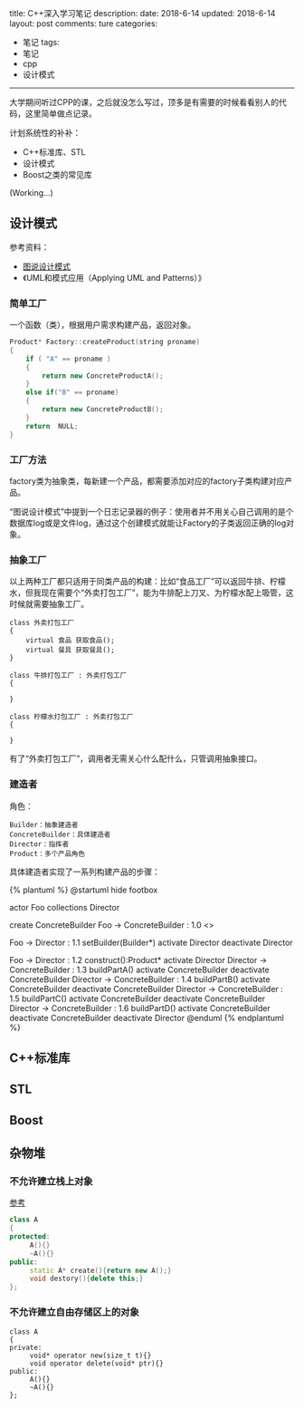 title: C++深入学习笔记
description: 
date: 2018-6-14
updated: 2018-6-14
layout: post
comments: ture
categories:
- 笔记
tags: 
- 笔记
- cpp
- 设计模式
---

大学期间听过CPP的课，之后就没怎么写过，顶多是有需要的时候看看别人的代码，这里简单做点记录。

计划系统性的补补：
* C++标准库、STL
* 设计模式
* Boost之类的常见库

(Working...)

<!--more-->

## 设计模式

参考资料：
* [图说设计模式](http://design-patterns.readthedocs.io/zh_CN/latest/index.html)
* 《UML和模式应用（Applying UML and Patterns）》

### 简单工厂

一个函数（类），根据用户需求构建产品，返回对象。

```c++
Product* Factory::createProduct(string proname)
{
    if ( "A" == proname )
    {
        return new ConcreteProductA();
    }
    else if("B" == proname)
    {
        return new ConcreteProductB();
    }
    return  NULL;
}
```

### 工厂方法

factory类为抽象类，每新建一个产品，都需要添加对应的factory子类构建对应产品。

“图说设计模式”中提到一个日志记录器的例子：使用者并不用关心自己调用的是个数据库log或是文件log，通过这个创建模式就能让Factory的子类返回正确的log对象。

### 抽象工厂

以上两种工厂都只适用于同类产品的构建：比如“食品工厂”可以返回牛排、柠檬水，但我现在需要个“外卖打包工厂”，能为牛排配上刀叉、为柠檬水配上吸管，这时候就需要抽象工厂。

```
class 外卖打包工厂
{
    virtual 食品 获取食品();
    virtual 餐具 获取餐具();
}

class 牛排打包工厂 : 外卖打包工厂
{

}

class 柠檬水打包工厂 : 外卖打包工厂
{

}
```

有了“外卖打包工厂”，调用者无需关心什么配什么，只管调用抽象接口。

### 建造者

角色：

```none
Builder：抽象建造者
ConcreteBuilder：具体建造者
Director：指挥者
Product：多个产品角色
```

具体建造者实现了一系列构建产品的步骤：

{% plantuml %}
@startuml
hide footbox

actor Foo
collections Director

create ConcreteBuilder
Foo -> ConcreteBuilder : 1.0 <<create>>

Foo -> Director : 1.1 setBuilder(Builder*)
activate Director
deactivate Director

Foo -> Director : 1.2 construct():Product*
activate Director
Director -> ConcreteBuilder : 1.3 buildPartA()
activate ConcreteBuilder
deactivate ConcreteBuilder
Director -> ConcreteBuilder : 1.4 buildPartB()
activate ConcreteBuilder
deactivate ConcreteBuilder
Director -> ConcreteBuilder : 1.5 buildPartC()
activate ConcreteBuilder
deactivate ConcreteBuilder
Director -> ConcreteBuilder : 1.6 buildPartD()
activate ConcreteBuilder
deactivate ConcreteBuilder
deactivate Director
@enduml
{% endplantuml %}


## C++标准库

## STL

## Boost

## 杂物堆

### 不允许建立栈上对象

[参考](https://blog.csdn.net/yiyele/article/details/77806071)

```cpp
class A  
{  
protected:  
     A(){}  
     ~A(){}  
public:  
     static A* create(){return new A();}  
     void destory(){delete this;}  
};  
```

### 不允许建立自由存储区上的对象

```
class A  
{  
private:  
     void* operator new(size_t t){}            
     void operator delete(void* ptr){}
public:  
     A(){}  
     ~A(){}  
};  
```
